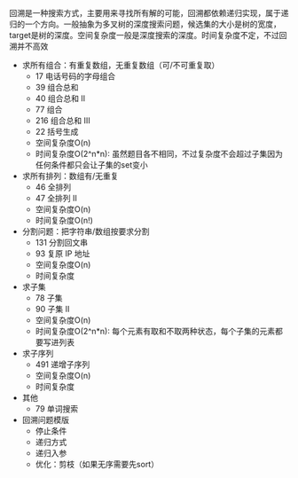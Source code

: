 回溯是一种搜索方式，主要用来寻找所有解的可能，回溯都依赖递归实现，属于递归的一个方向。一般抽象为多叉树的深度搜索问题，候选集的大小是树的宽度，target是树的深度。空间复杂度一般是深度搜索的深度。时间复杂度不定，不过回溯并不高效
- 求所有组合：有重复数组，无重复数组（可/不可重复取）
  - 17 电话号码的字母组合
  - 39 组合总和
  - 40 组合总和 II
  - 77 组合
  - 216 组合总和 III
  - 22 括号生成
  - 空间复杂度O(n)
  - 时间复杂度O(2^n*n): 虽然题目各不相同，不过复杂度不会超过子集因为任何条件都只会让子集的set变小
- 求所有排列：数组有/无重复
  - 46 全排列
  - 47 全排列 II
  - 空间复杂度O(n)
  - 时间复杂度O(n!)
- 分割问题：把字符串/数组按要求分割
  - 131 分割回文串
  - 93 复原 IP 地址
  - 空间复杂度O(n)
  - 时间复杂度
- 求子集
  - 78 子集
  - 90 子集 II
  - 空间复杂度O(n)
  - 时间复杂度O(2^n*n): 每个元素有取和不取两种状态，每个子集的元素都要写进列表
- 求子序列
  - 491 递增子序列
  - 空间复杂度O(n)
  - 时间复杂度
- 其他
  - 79 单词搜索
- 回溯问题模版
  - 停止条件
  - 递归方式
  - 递归入参
  - 优化：剪枝（如果无序需要先sort）
